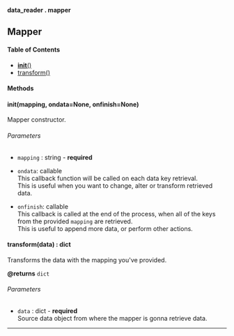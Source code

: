 **data_reader . mapper**

## Mapper

#### Table of Contents
 - [__init__()](#__init__)
 - [transform()](#transform)

#### Methods

#### __init__(mapping, ondata=None, onfinish=None)
Mapper constructor.

###### Parameters
 - `mapping` : string - **required**
 - `ondata`: callable  
    This callback function will be called on each data key retrieval.  
    This is useful when you want to change, alter or transform retrieved data.

 - `onfinish`: callable  
    This callback is called at the end of the process, when all of the keys from the provided `mapping` are retrieved.  
    This is useful to append more data, or perform other actions.


#### transform(data) : dict
Transforms the data with the mapping you've provided.

**@returns** `dict`

###### Parameters
 - `data` : dict - **required**  
    Source data object from where the mapper is gonna retrieve data.

--------------------------------------------------------------------------------
